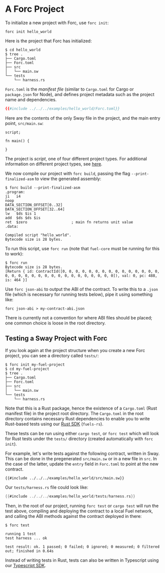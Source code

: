 # A Forc Project

To initialize a new project with Forc, use `forc init`:

```console
forc init hello_world
```

Here is the project that Forc has initialized:

```console
$ cd hello_world
$ tree .
├── Cargo.toml
├── Forc.toml
├── src
│   └── main.sw
└── tests
    └── harness.rs
```

`Forc.toml` is the _manifest file_ (similar to `Cargo.toml` for Cargo or `package.json` for Node), and defines project metadata such as the project name and dependencies.

```toml
{{#include ../../../examples/hello_world/Forc.toml}}
```

Here are the contents of the only Sway file in the project, and the main entry point, `src/main.sw`:

```sway
script;

fn main() {

}
```

The project is _script_, one of four different project types. For additional information on different project types, see [here](../sway-on-chain/index.md).

We now compile our project with `forc build`, passing the flag `--print-finalized-asm` to view the generated assembly:

```console
$ forc build --print-finalized-asm
.program:
ji   i4
noop
DATA_SECTION_OFFSET[0..32]
DATA_SECTION_OFFSET[32..64]
lw   $ds $is 1
add  $ds $ds $is
ret  $zero                    ; main fn returns unit value
.data:

Compiled script "hello_world".
Bytecode size is 28 bytes.
```

To run this script, use `forc run` (note that `fuel-core` must be running for this to work):

```console
$ forc run
Bytecode size is 28 bytes.
[Return { id: ContractId([0, 0, 0, 0, 0, 0, 0, 0, 0, 0, 0, 0, 0, 0, 0, 0, 0, 0, 0, 0, 0, 0, 0, 0, 0, 0, 0, 0, 0, 0, 0, 0]), val: 0, pc: 488, is: 464 }]
```

Use `forc json-abi` to output the ABI of the contract. To write this to a `.json` file (which is necessary for running tests below), pipe it using something like:

```console
forc json-abi > my-contract-abi.json
```

There is currently not a convention for where ABI files should be placed; one
common choice is loose in the root directory.

## Testing a Sway Project with Forc

If you look again at the project structure when you create a new Forc project, you can see a directory called `tests/`:

```plaintext
$ forc init my-fuel-project
$ cd my-fuel-project
$ tree .
├── Cargo.toml
├── Forc.toml
├── src
│   └── main.sw
└── tests
    └── harness.rs
```

Note that this is a Rust package, hence the existence of a `Cargo.toml` (Rust manifest file) in the project root directory. The `Cargo.toml` in the root directory contains necessary Rust dependencies to enable you to write Rust-based tests using our [Rust SDK](https://github.com/FuelLabs/fuels-rs) (`fuels-rs`).

These tests can be run using either `cargo test`, or `forc test` which will look for Rust tests under the `tests/` directory (created automatically with `forc init`).

For example, let's write tests against the following contract, written in Sway. This can be done in the pregenerated `src/main.sw` or in a new file in `src`. In the case of the latter, update the `entry` field in `Forc.toml` to point at the new contract.

```sway
{{#include ../../../examples/hello_world/src/main.sw}}
```

Our `tests/harness.rs` file could look like:

```rust
{{#include ../../../examples/hello_world/tests/harness.rs}}
```

Then, in the root of our project, running `forc test` or `cargo test` will run the test above, compiling and deploying the contract to a local Fuel network, and calling the ABI methods against the contract deployed in there:

```plaintext
$ forc test

running 1 test
test harness ... ok

test result: ok. 1 passed; 0 failed; 0 ignored; 0 measured; 0 filtered out; finished in 0.64s
```

Instead of writing tests in Rust, tests can also be written in Typescript using our [Typescript SDK](https://github.com/FuelLabs/fuels-ts/).
